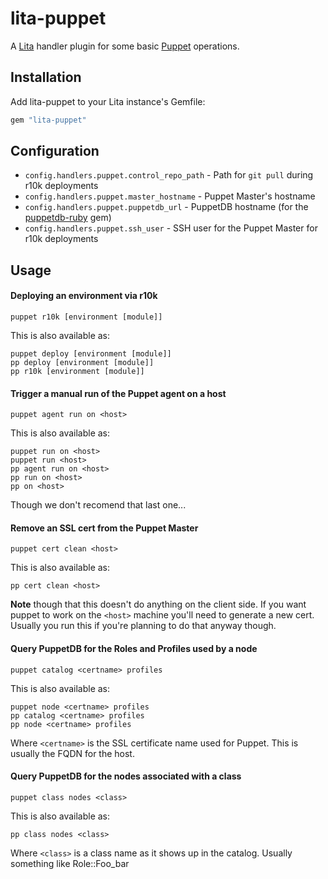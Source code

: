 # lita-puppet

A [Lita](https://www.lita.io/) handler plugin for some basic [Puppet](https://puppet.com/) operations.

## Installation

Add lita-puppet to your Lita instance's Gemfile:

``` ruby
gem "lita-puppet"
```

## Configuration

* `config.handlers.puppet.control_repo_path` - Path for `git pull` during r10k deployments
* `config.handlers.puppet.master_hostname` - Puppet Master's hostname
* `config.handlers.puppet.puppetdb_url` - PuppetDB hostname (for the [puppetdb-ruby](https://github.com/voxpupuli/puppetdb-ruby) gem)
* `config.handlers.puppet.ssh_user` - SSH user for the Puppet Master for r10k deployments

## Usage

#### Deploying an environment via r10k
    puppet r10k [environment [module]]

This is also available as:

    puppet deploy [environment [module]]
    pp deploy [environment [module]]
    pp r10k [environment [module]]

#### Trigger a manual run of the Puppet agent on a host
    puppet agent run on <host>

This is also available as:

    puppet run on <host>
    puppet run <host>
    pp agent run on <host>
    pp run on <host>
    pp on <host>

Though we don't recomend that last one...

#### Remove an SSL cert from the Puppet Master
    puppet cert clean <host>

This is also available as:

    pp cert clean <host>

**Note** though that this doesn't do anything on the client side. If you want puppet to work on the `<host>` machine you'll need to generate a new cert. Usually you run this if you're planning to do that anyway though.

#### Query PuppetDB for the Roles and Profiles used by a node
    puppet catalog <certname> profiles

This is also available as:

    puppet node <certname> profiles
    pp catalog <certname> profiles
    pp node <certname> profiles

Where `<certname>` is the SSL certificate name used for Puppet. This is usually the FQDN for the host.

#### Query PuppetDB for the nodes associated with a class
    puppet class nodes <class>

This is also available as:

    pp class nodes <class>

Where `<class>` is a class name as it shows up in the catalog. Usually something like Role::Foo_bar
